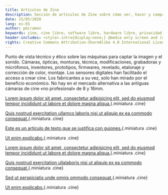 ```yaml
---
title: Artículos de Zine
description: Sección de artículos de Zine sobre cómo ver, hacer y compartir cine.
date: 15/05/2020
lang: es-ES
author: pmiramon
keywords: zine, cine libre, software libre, hardware libre, privacidad, tecnología libre, autonomia digital, magic lantern, coreboot, libreboot, thinkpad, EM272
header-includes: <style>.intro{display:none;} @media only screen and (min-width:665px) {a.seleccion.textos::before{content:"➞ "; font-weight:bolder;}}</style>
rights: Creative Commons Attribution-ShareAlike 4.0 International License
---
```


<div class="presentacion">

Punto de vista técnico y ético sobre las máquinas para captar la imagen y el sonido. Cámaras, ópticas, monturas, técnica, modificaciones, grabadoras y micrófonos, inventores, prototipos, firmwares, revelado, etalonaje y corrección de color, montaje. Los sensores digitales han facilitado el acceso a crear cine. Los fabricantes a su vez, solo han mirado por el beneficio económico. No hay en el mercado alternativa a las antiguas cámaras de cine «no profesional» de 8 y 16mm.

</div>

<div class="articulos">

[Lorem ipsum dolor sit amet, consectetur adipisicing elit, sed do eiusmod tempor incididunt ut labore et dolore magna aliqua.](#intro){.miniatura .cine}

[Quis nostrud exercitation ullamco laboris nisi ut aliquip ex ea commodo consequat.](#intro){.miniatura .cine}

[Este es un artículo de texto que se justifica con guiones.](prueba-texto.html){.miniatura .cine}

[Ut enim explicabo.](#intro){.miniatura .cine}

[Lorem ipsum dolor sit amet, consectetur adipisicing elit, sed do eiusmod tempor incididunt ut labore et dolore magna aliqua.](#intro){.miniatura .cine}

[Quis nostrud exercitation ullalaboris nisi ut aliquip ex ea commodo consequat.](#intro){.miniatura .cine}

[Sed ut perspiciatis unde omnis ommodo consequat.](#intro){.miniatura .cine}

[Ut enim explicabo.](#intro){.miniatura .cine}



</div>
